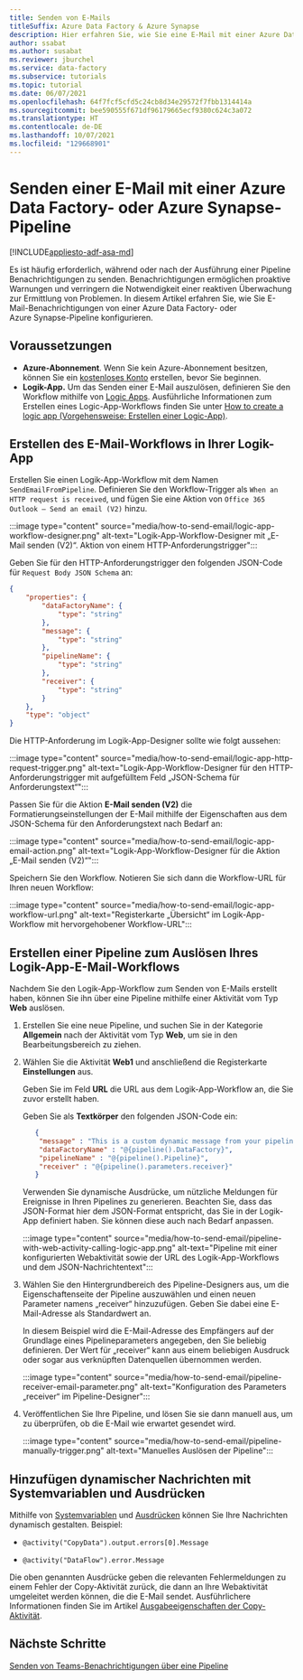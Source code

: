 ```yaml
---
title: Senden von E-Mails
titleSuffix: Azure Data Factory & Azure Synapse
description: Hier erfahren Sie, wie Sie eine E-Mail mit einer Azure Data Factory- oder Azure Synapse-Pipeline senden.
author: ssabat
ms.author: susabat
ms.reviewer: jburchel
ms.service: data-factory
ms.subservice: tutorials
ms.topic: tutorial
ms.date: 06/07/2021
ms.openlocfilehash: 64f7fcf5cfd5c24cb8d34e29572f7fbb1314414a
ms.sourcegitcommit: bee590555f671df96179665ecf9380c624c3a072
ms.translationtype: HT
ms.contentlocale: de-DE
ms.lasthandoff: 10/07/2021
ms.locfileid: "129668901"
---
```

# <a name="send-an-email-with-an-azure-data-factory-or-azure-synapse-pipeline"></a>Senden einer E-Mail mit einer Azure Data Factory- oder Azure Synapse-Pipeline

[!INCLUDE[appliesto-adf-asa-md](includes/appliesto-adf-asa-md.md)]

Es ist häufig erforderlich, während oder nach der Ausführung einer Pipeline Benachrichtigungen zu senden. Benachrichtigungen ermöglichen proaktive Warnungen und verringern die Notwendigkeit einer reaktiven Überwachung zur Ermittlung von Problemen.  In diesem Artikel erfahren Sie, wie Sie E-Mail-Benachrichtigungen von einer Azure Data Factory- oder Azure Synapse-Pipeline konfigurieren. 

## <a name="prerequisites"></a>Voraussetzungen

- **Azure-Abonnement**. Wenn Sie kein Azure-Abonnement besitzen, können Sie ein [kostenloses Konto](https://azure.microsoft.com/free/) erstellen, bevor Sie beginnen.
- **Logik-App.** Um das Senden einer E-Mail auszulösen, definieren Sie den Workflow mithilfe von [Logic Apps](../logic-apps/logic-apps-overview.md). Ausführliche Informationen zum Erstellen eines Logic-App-Workflows finden Sie unter [How to create a logic app (Vorgehensweise: Erstellen einer Logic-App)](../logic-apps/quickstart-create-first-logic-app-workflow.md).

## <a name="create-the-email-workflow-in-your-logic-app"></a>Erstellen des E-Mail-Workflows in Ihrer Logik-App

Erstellen Sie einen Logik-App-Workflow mit dem Namen `SendEmailFromPipeline`. Definieren Sie den Workflow-Trigger als `When an HTTP request is received`, und fügen Sie eine Aktion von `Office 365 Outlook – Send an email (V2)` hinzu.

:::image type="content" source="media/how-to-send-email/logic-app-workflow-designer.png" alt-text="Logik-App-Workflow-Designer mit „E-Mail senden (V2)“. Aktion von einem HTTP-Anforderungstrigger":::

Geben Sie für den HTTP-Anforderungstrigger den folgenden JSON-Code für `Request Body JSON Schema` an:

```json
{
    "properties": {
        "dataFactoryName": {
            "type": "string"
        },
        "message": {
            "type": "string"
        },
        "pipelineName": {
            "type": "string"
        },
        "receiver": {
            "type": "string"
        }
    },
    "type": "object"
}
```

Die HTTP-Anforderung im Logik-App-Designer sollte wie folgt aussehen:

:::image type="content" source="media/how-to-send-email/logic-app-http-request-trigger.png" alt-text="Logik-App-Workflow-Designer für den HTTP-Anforderungstrigger mit aufgefülltem Feld „JSON-Schema für Anforderungstext“":::

Passen Sie für die Aktion **E-Mail senden (V2)** die Formatierungseinstellungen der E-Mail mithilfe der Eigenschaften aus dem JSON-Schema für den Anforderungstext nach Bedarf an:

:::image type="content" source="media/how-to-send-email/logic-app-email-action.png" alt-text="Logik-App-Workflow-Designer für die Aktion „E-Mail senden (V2)“":::

Speichern Sie den Workflow. Notieren Sie sich dann die Workflow-URL für Ihren neuen Workflow:

:::image type="content" source="media/how-to-send-email/logic-app-workflow-url.png" alt-text="Registerkarte „Übersicht“ im Logik-App-Workflow mit hervorgehobener Workflow-URL":::

## <a name="create-a-pipeline-to-trigger-your-logic-app-email-workflow"></a>Erstellen einer Pipeline zum Auslösen Ihres Logik-App-E-Mail-Workflows

Nachdem Sie den Logik-App-Workflow zum Senden von E-Mails erstellt haben, können Sie ihn über eine Pipeline mithilfe einer Aktivität vom Typ **Web** auslösen.  

1. Erstellen Sie eine neue Pipeline, und suchen Sie in der Kategorie **Allgemein** nach der Aktivität vom Typ **Web**, um sie in den Bearbeitungsbereich zu ziehen.

1. Wählen Sie die Aktivität **Web1** und anschließend die Registerkarte **Einstellungen** aus.

   Geben Sie im Feld **URL** die URL aus dem Logik-App-Workflow an, die Sie zuvor erstellt haben.

   Geben Sie als **Textkörper** den folgenden JSON-Code ein:
    ```json
       {
        "message" : "This is a custom dynamic message from your pipeline with run ID @{pipeline().RunId}.",
        "dataFactoryName" : "@{pipeline().DataFactory}", 
        "pipelineName" : "@{pipeline().Pipeline}", 
        "receiver" : "@{pipeline().parameters.receiver}"
       }
    ```
    
    Verwenden Sie dynamische Ausdrücke, um nützliche Meldungen für Ereignisse in Ihren Pipelines zu generieren.  Beachten Sie, dass das JSON-Format hier dem JSON-Format entspricht, das Sie in der Logik-App definiert haben. Sie können diese auch nach Bedarf anpassen.
    
    :::image type="content" source="media/how-to-send-email/pipeline-with-web-activity-calling-logic-app.png" alt-text="Pipeline mit einer konfigurierten Webaktivität sowie der URL des Logik-App-Workflows und dem JSON-Nachrichtentext":::

1. Wählen Sie den Hintergrundbereich des Pipeline-Designers aus, um die Eigenschaftenseite der Pipeline auszuwählen und einen neuen Parameter namens „receiver“ hinzuzufügen. Geben Sie dabei eine E-Mail-Adresse als Standardwert an.
   
   In diesem Beispiel wird die E-Mail-Adresse des Empfängers auf der Grundlage eines Pipelineparameters angegeben, den Sie beliebig definieren.  Der Wert für „receiver“ kann aus einem beliebigen Ausdruck oder sogar aus verknüpften Datenquellen übernommen werden.

   :::image type="content" source="media/how-to-send-email/pipeline-receiver-email-parameter.png" alt-text="Konfiguration des Parameters „receiver“ im Pipeline-Designer":::

1. Veröffentlichen Sie Ihre Pipeline, und lösen Sie sie dann manuell aus, um zu überprüfen, ob die E-Mail wie erwartet gesendet wird.

   :::image type="content" source="media/how-to-send-email/pipeline-manually-trigger.png" alt-text="Manuelles Auslösen der Pipeline"::: 

## <a name="add-dynamic-messages-with-system-variables-and-expressions"></a>Hinzufügen dynamischer Nachrichten mit Systemvariablen und Ausdrücken

Mithilfe von [Systemvariablen](control-flow-system-variables.md) und [Ausdrücken](control-flow-expression-language-functions.md) können Sie Ihre Nachrichten dynamisch gestalten. Beispiel:  

-   ``@activity("CopyData").output.errors[0].Message``

-   ``@activity("DataFlow").error.Message``

Die oben genannten Ausdrücke geben die relevanten Fehlermeldungen zu einem Fehler der Copy-Aktivität zurück, die dann an Ihre Webaktivität umgeleitet werden können, die die E-Mail sendet. Ausführlichere Informationen finden Sie im Artikel [Ausgabeeigenschaften der Copy-Aktivität](copy-activity-monitoring.md).

## <a name="next-steps"></a>Nächste Schritte

[Senden von Teams-Benachrichtigungen über eine Pipeline](how-to-send-notifications-to-teams.md)
